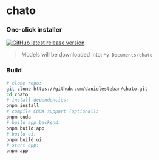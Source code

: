 chato
==

### One-click installer

[![GitHub latest release version](https://img.shields.io/github/v/release/danielesteban/chato.svg?style=flat)](https://github.com/danielesteban/chato/releases/download/v0.0.1/chato-v0.0.1.exe)

> Models will be downloaded into: `My Documents/chato`

### Build

```bash
# clone repo:
git clone https://github.com/danielesteban/chato.git
cd chato
# install dependencies:
pnpm install
# compile CUDA support (optional):
pnpm cuda
# build app backend:
pnpm build:app
# build ui:
pnpm build:ui
# start app:
pnpm app
```
